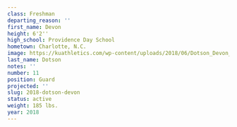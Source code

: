 ```yaml
---
class: Freshman
departing_reason: ''
first_name: Devon
height: 6'2''
high_school: Providence Day School
hometown: Charlotte, N.C.
image: https://kuathletics.com/wp-content/uploads/2018/06/Dotson_Devon_06252018-1024x853.jpg
last_name: Dotson
notes: ''
number: 11
position: Guard
projected: ''
slug: 2018-dotson-devon
status: active
weight: 185 lbs.
year: 2018
---
```

